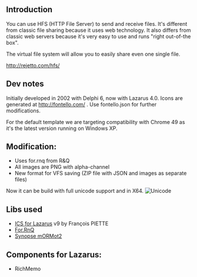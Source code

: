 ## Introduction
You can use HFS (HTTP File Server) to send and receive files.
It's different from classic file sharing because it uses web technology.
It also differs from classic web servers because it's very easy to use and runs "right out-of-the box".

The virtual file system will allow you to easily share even one single file.


http://rejetto.com/hfs/

## Dev notes
Initially developed in 2002 with Delphi 6, now with Lazarus 4.0.
Icons are generated at http://fontello.com/ . Use fontello.json for further modifications.

For the default template we are targeting compatibility with Chrome 49 as it's the latest version running on Windows XP.

## Modification:
- Uses for.rnq from R&Q
- All images are PNG with alpha-channel
- New format for VFS saving (ZIP file with JSON and images as separate files)

Now it can be build with full unicode support and in X64.
<img src="https://rnq.ru/forum/attachment/1977" alt="Unicode">

## Libs used
- [ICS for Lazarus](https://github.com/drapid/ICS_Lazarus) v9 by François PIETTE
- [For.RnQ](https://github.com/drapid/rnq/tree/master/for.RnQ)
- [Synopse mORMot2](https://github.com/synopse/mORMot2)

## Components for Lazarus:
- RichMemo
